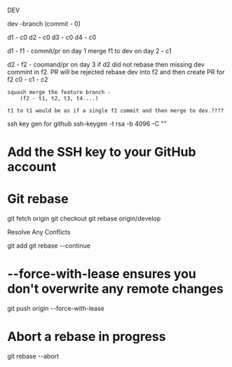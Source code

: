 DEV

dev -branch (commit - 0)


d1 - c0
d2 - c0
d3 - c0
d4 - c0


d1 - f1 - commit/pr on day 1
    merge f1 to dev on day 2 - c1

d2 - f2 - coomand/pr on day 3
    if d2 did not rebase then missing dev commint in f2.
    PR will be rejected
    rebase dev into f2 and then create PR for f2
    c0 - c1 - c2


    squash merge the feature branch - 
        (f2 - t1, t2, t3, t4....)

    t1 to t1 would be as if a single f2 commit and then merge to dev.????


ssh key gen for github
ssh-keygen -t rsa -b 4096 -C ""
# Add the SSH key to your GitHub account





# Git rebase 
git fetch origin
git checkout <feature-branch>
git rebase origin/develop

Resolve Any Conflicts

git add <file-with-conflict>
git rebase --continue

# --force-with-lease ensures you don't overwrite any remote changes
git push origin <feature-branch> --force-with-lease

# Abort a rebase in progress
git rebase --abort
